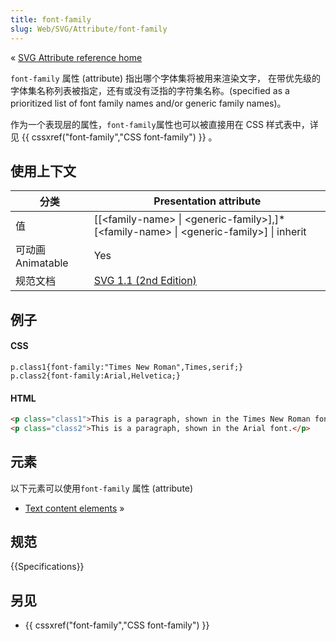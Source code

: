 ```yaml
---
title: font-family
slug: Web/SVG/Attribute/font-family
---
```

« [SVG Attribute reference home](/zh-CN/SVG/Attribute)

`font-family` 属性 (attribute) 指出哪个字体集将被用来渲染文字， 在带优先级的字体集名称列表被指定，还有或没有泛指的字符集名称。(specified as a prioritized list of font family names and/or generic family names)。

作为一个表现层的属性，`font-family`属性也可以被直接用在 CSS 样式表中，详见 {{ cssxref("font-family","CSS font-family") }} 。

## 使用上下文

| 分类              | Presentation attribute                                                                  |
| ----------------- | --------------------------------------------------------------------------------------- |
| 值                | [[\<family-name> \| \<generic-family>],]\* [\<family-name> \| \<generic-family>] \| inherit |
| 可动画 Animatable | Yes                                                                                     |
| 规范文档          | [SVG 1.1 (2nd Edition)](http://www.w3.org/TR/SVG11/text.html#FontFamilyProperty)        |

## 例子

#### CSS

```plain
p.class1{font-family:"Times New Roman",Times,serif;}
p.class2{font-family:Arial,Helvetica;}
```

#### HTML

```html
<p class="class1">This is a paragraph, shown in the Times New Roman font.</p>
<p class="class2">This is a paragraph, shown in the Arial font.</p>
```

## 元素

以下元素可以使用`font-family` 属性 (attribute)

- [Text content elements](/zh-CN/SVG/Element#Text_content_elements) »

## 规范

{{Specifications}}

## 另见

- {{ cssxref("font-family","CSS font-family") }}
